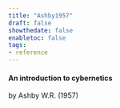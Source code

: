 ```yaml
---
title: "Ashby1957"
draft: false
showthedate: false
enabletoc: false
tags:
- reference
---
```


#### **An introduction to cybernetics**     
by Ashby W.R. (1957)         


